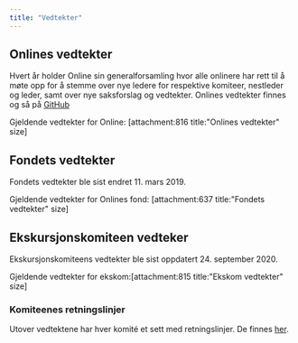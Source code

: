 ```yaml
---
title: "Vedtekter"
---
```


## Onlines vedtekter  
Hvert år holder Online sin generalforsamling hvor alle onlinere har rett til å møte opp for å stemme over nye ledere for respektive komiteer, nestleder og leder, samt over nye saksforslag og vedtekter. Onlines vedtekter finnes og så på [GitHub](https://github.com/dotkom/Onlines_Vedtekter)    

Gjeldende vedtekter for Online: [attachment:816 title:"Onlines vedtekter" size]  

## Fondets vedtekter
Fondets vedtekter ble sist endret 11. mars 2019.  

Gjeldende vedtekter for Onlines fond: [attachment:637 title:"Fondets vedtekter" size]  

## Ekskursjonskomiteen vedteker 
Ekskursjonskomiteens vedtekter ble sist oppdatert 24. september 2020.  

Gjeldende vedtekter for ekskom:[attachment:815 title:"Ekskom vedtekter" size]  

### Komiteenes retningslinjer
Utover vedtektene har hver komité et sett med retningslinjer. De finnes [her](https://online.ntnu.no/wiki/online/info/innsikt-og-interface/retningslinjer/).